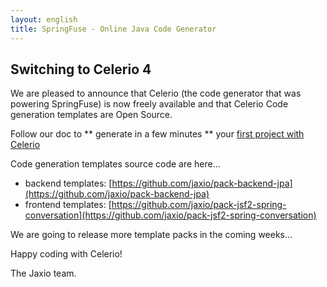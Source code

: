 ```yaml
---
layout: english
title: SpringFuse - Online Java Code Generator
---
```


## Switching to Celerio 4

We are pleased to announce that Celerio (the code generator that was powering SpringFuse) is now freely available
and that Celerio Code generation templates are Open Source.

Follow our doc to ** generate in a few minutes ** your [first project with Celerio](http://www.jaxio.com/documentation/celerio/installation.html)

Code generation templates source code are here...

* backend templates: [https://github.com/jaxio/pack-backend-jpa](https://github.com/jaxio/pack-backend-jpa)
* frontend templates: [https://github.com/jaxio/pack-jsf2-spring-conversation](https://github.com/jaxio/pack-jsf2-spring-conversation)

We are going to release more template packs in the coming weeks...


Happy coding with Celerio!

The Jaxio team.